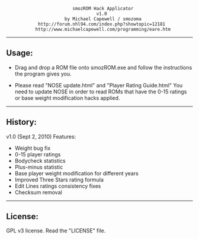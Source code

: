 
                             smozROM Hack Applicator
                                      v1.0
                          by Michael Capewell / smozoma
                http://forum.nhl94.com/index.php?showtopic=12181
               http://www.michaelcapewell.com/programming/eare.htm

-------------------------------------------------------------------------------
Usage:
-------------------------------------------------------------------------------

 -  Drag and drop a ROM file onto smozROM.exe and follow the instructions
    the program gives you.

 -  Please read "NOSE update.html" and "Player Rating Guide.html"
    You need to update NOSE in order to read ROMs that have the 0-15 ratings
    or base weight modification hacks applied.

-------------------------------------------------------------------------------
History:
-------------------------------------------------------------------------------

v1.0 (Sept 2, 2010)
Features:
 -  Weight bug fix
 -  0-15 player ratings
 -  Bodycheck statistics
 -  Plus-minus statistic
 -  Base player weight modification for different years
 -  Improved Three Stars rating formula
 -  Edit Lines ratings consistency fixes
 -  Checksum removal

-------------------------------------------------------------------------------
License:
-------------------------------------------------------------------------------

GPL v3 license. Read the "LICENSE" file.
